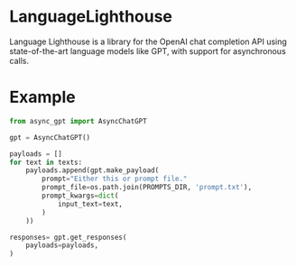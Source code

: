 # LanguageLighthouse
Language Lighthouse is a library for the OpenAI chat completion API using state-of-the-art language models like GPT, with support for asynchronous calls.

# Example
``` python
from async_gpt import AsyncChatGPT

gpt = AsyncChatGPT()

payloads = []
for text in texts:
    payloads.append(gpt.make_payload(
        prompt="Either this or prompt file."
        prompt_file=os.path.join(PROMPTS_DIR, 'prompt.txt'),
        prompt_kwargs=dict(
            input_text=text,
        )
    ))

responses= gpt.get_responses(
    payloads=payloads,
)
```
